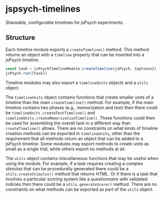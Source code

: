 # jspsych-timelines
Shareable, configurable timelines for jsPsych experiments.


## Structure

Each timeline module exports a `createTimeline()` method. This method returns an object with a `timeline` property that can be inserted into a jsPsych timeline.

```js
const task = jsPsychTimelineModule.createTimeline(jsPsych, {options})
jsPsych.run([task])
```

Timeline modules may also export a `timelineUnits` objects and a `utils` object. 

The `timelineUnits` object contains functions that create smaller units of a timeline than the main `createTimeline()` method. For example, if the main timeline contains two phases (e.g., memorization and test) then there could be `timelineUnits.createTestTimeline()` and `timelineUnits.createMemorizationTimeline()`. These functions could then be used for assembling the overall task in a different way than `createTimeline()` allows. There are no constraints on what kinds of timeline creation methods can be exported in `timelineUnits`, other than the requirement that all methods return an object that can be added to a jsPsych timeline. Some modules may export methods to create units as small as a single trial, while others export no methods at all.

The `utils` object contains miscellaneous functions that may be useful when using the module. For example, if a task requires creating a complex stimulus that can be procedurally generated there could be a `utils.createStimulus()` method that returns HTML. Or if there is a task that involves a particular scoring system like a questionnaire with validated indicies then there could be a `utils.generateScore()` method. There are no constraints on what methods can be exported as part of the `utils` object.
